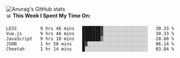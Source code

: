 
![Anurag's GitHub stats](https://github-readme-stats.vercel.app/api?username=supergczh&show_icons=true&theme=radical)
<br />
📊 **This Week I Spent My Time On:**

<!--START_SECTION:waka-->
```text
LESS         9 hrs 46 mins   ███████▓░░░░░░░░░░░░░░░░░   30.33 % 
Vue.js       9 hrs 46 mins   ███████▓░░░░░░░░░░░░░░░░░   30.33 % 
JavaScript   9 hrs 18 mins   ███████▒░░░░░░░░░░░░░░░░░   28.88 % 
JSON         1 hr 58 mins    █▓░░░░░░░░░░░░░░░░░░░░░░░   06.14 % 
Cheetah      1 hr 14 mins    █░░░░░░░░░░░░░░░░░░░░░░░░   03.84 % 
```
<!--END_SECTION:waka-->
